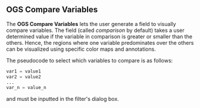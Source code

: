 ## OGS Compare Variables

The **OGS Compare Variables** lets the user generate a field to visually compare variables. The field (called _comparison_ by default) takes a user determined value if the variable in comparison is greater or smaller than the others. Hence, the regions where one variable predominates over the others can be visualized using specific color maps and annotations.

The pseudocode to select which variables to compare is as follows:

```python
var1 = value1
var2 = value2
...
var_n = value_n
```
and must be inputted in the filter's dialog box.